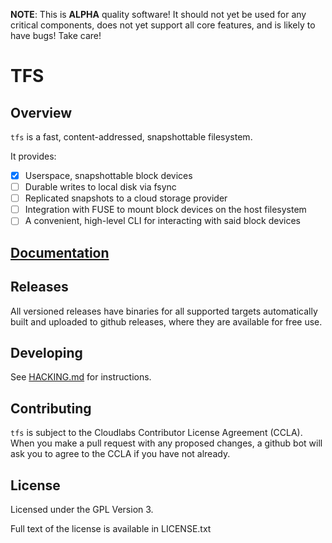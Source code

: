 **NOTE**: This is **ALPHA** quality software! It should not yet be used for any
critical components, does not yet support all core features, and is likely
to have bugs! Take care!

# TFS

## Overview

`tfs` is a fast, content-addressed, snapshottable filesystem.

It provides:
  - [x] Userspace, snapshottable block devices
  - [ ] Durable writes to local disk via fsync
  - [ ] Replicated snapshots to a cloud storage provider
  - [ ] Integration with FUSE to mount block devices on the host filesystem
  - [ ] A convenient, high-level CLI for interacting with said block devices

## [Documentation](https://crates.fyi/crates/tfs/0.1.1)

## Releases

All versioned releases have binaries for all supported targets automatically
built and uploaded to github releases, where they are available for free use.

## Developing

See [HACKING.md](HACKING.md) for instructions.

## Contributing

`tfs` is subject to the Cloudlabs Contributor License Agreement (CCLA). When you
make a pull request with any proposed changes, a github bot will ask you to agree
to the CCLA if you have not already.

## License

Licensed under the GPL Version 3.

Full text of the license is available in LICENSE.txt

